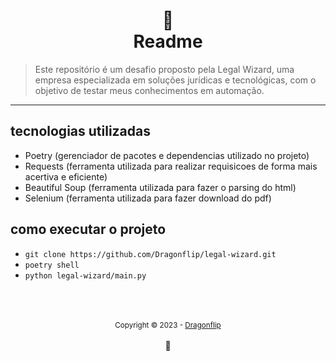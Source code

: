 <h1 align="center">
📄<br>Readme
</h1>


> Este repositório é um desafio proposto pela Legal Wizard, uma empresa especializada em soluções jurídicas e tecnológicas, com o objetivo de testar meus conhecimentos em automação.

---

## tecnologias utilizadas
  - Poetry (gerenciador de pacotes e dependencias utilizado no projeto)
  - Requests (ferramenta utilizada para realizar requisicoes de forma mais acertiva e eficiente)
  - Beautiful Soup (ferramenta utilizada para fazer o parsing do html)
  - Selenium (ferramenta utilizada para fazer download do pdf)

## como executar o projeto
  - ```git clone https://github.com/Dragonflip/legal-wizard.git```
  - ```poetry shell```
  - ```python legal-wizard/main.py```
 
<div align="center">
  <br/>
  <br/>
  <br/>
    <div>
      <sub>Copyright © 2023 - <a href="https://github.com/Dragonflip">Dragonflip</sub></a>
    </div>
    <br/>
    💖
</div>
